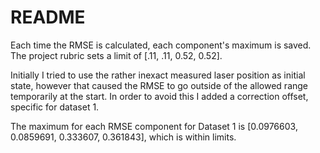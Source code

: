 README
======

Each time the RMSE is calculated, each component's maximum is saved. The project rubric sets a limit of [.11, .11, 0.52, 0.52].

Initially I tried to use the rather inexact measured laser position as initial state, however that caused the RMSE to go outside of the allowed range temporarily at the start. In order to avoid this I added a correction offset, specific for dataset 1.

The maximum for each RMSE component for Dataset 1 is [0.0976603, 0.0859691, 0.333607, 0.361843], which is within limits.

